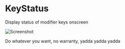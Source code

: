 KeyStatus
=========

Display status of modifier keys onscreen

![Screenshot](http://i.stack.imgur.com/tUCNp.png)

Do whatever you want, no warranty, yadda yadda yadda